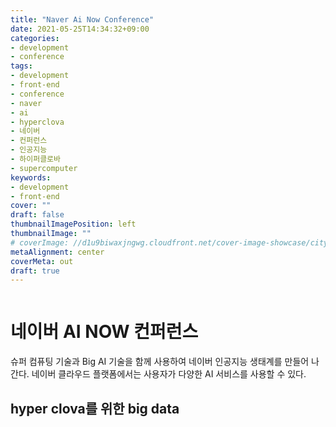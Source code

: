 ```yaml
---
title: "Naver Ai Now Conference"
date: 2021-05-25T14:34:32+09:00
categories: 
- development
- conference
tags: 
- development
- front-end
- conference
- naver
- ai
- hyperclova
- 네이버
- 컨퍼런스
- 인공지능
- 하이퍼클로바
- supercomputer
keywords: 
- development
- front-end
cover: ""
draft: false
thumbnailImagePosition: left
thumbnailImage: ""
# coverImage: //d1u9biwaxjngwg.cloudfront.net/cover-image-showcase/city.jpg
metaAlignment: center
coverMeta: out
draft: true
---
```


<!--toc-->

![]()


# 네이버 AI NOW 컨퍼런스

슈퍼 컴퓨팅 기술과 Big AI 기술을 함께 사용하여 네이버 인공지능 생태계를 만들어 나간다. 
네이버 클라우드 플랫폼에서는 사용자가 다양한 AI 서비스를 사용할 수 있다. 



## hyper clova를 위한 big data


